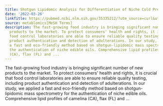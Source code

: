 ```yaml
---
title: Shotgun Lipidomic Analysis for Differentiation of Niche Cold Pressed Oils
date: '2022-03-26'
linkTitle: https://pubmed.ncbi.nlm.nih.gov/35335212/?utm_source=curl&utm_medium=rss&utm_campaign=pubmed-2&utm_content=1Zkrxt7ktlCbHBXEV3v65xxSnkSWNsJ1A6Fq3gBniKhGfIUslK&fc=20210907212339&ff=20220330210339&v=2.17.6
source: metablomics[MeSH Terms]
description: The fast-growing food industry is bringing significant number of new
  products to the market. To protect consumers' health and rights, it is crucial that
  food control laboratories are able to ensure reliable quality testing, including
  product authentication and detection of adulterations. In our study, we applied
  a fast and eco-friendly method based on shotgun-lipidomic mass spectrometry for
  the authentication of niche edible oils. Comprehensive lipid profiles of camelina
  (CA), flax (FL) and ...
---
```

The fast-growing food industry is bringing significant number of new products to the market. To protect consumers' health and rights, it is crucial that food control laboratories are able to ensure reliable quality testing, including product authentication and detection of adulterations. In our study, we applied a fast and eco-friendly method based on shotgun-lipidomic mass spectrometry for the authentication of niche edible oils. Comprehensive lipid profiles of camelina (CA), flax (FL) and ...